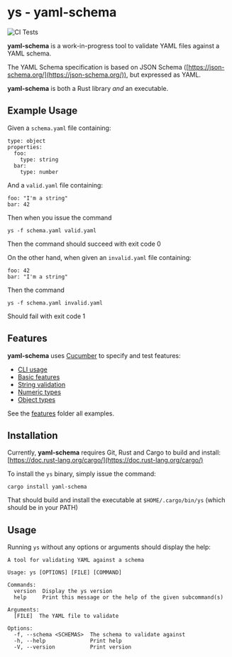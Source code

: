 # ys - yaml-schema

![CI Tests](https://github.com/aisrael/yaml-schema/actions/workflows/ci-tests.yaml/badge.svg)

**yaml-schema** is a work-in-progress tool to validate YAML files against a YAML schema.

The YAML Schema specification is based on JSON Schema ([https://json-schema.org/](https://json-schema.org/)), but expressed as YAML.

**yaml-schema** is both a Rust library _and_ an executable.

## Example Usage

Given a `schema.yaml` file containing:

```
type: object
properties:
  foo:
    type: string
  bar:
    type: number
```

And a `valid.yaml` file containing:

```
foo: "I'm a string"
bar: 42
```


Then when you issue the command

```
ys -f schema.yaml valid.yaml
```

Then the command should succeed with exit code 0

On the other hand, when given an `invalid.yaml` file containing:

```
foo: 42
bar: "I'm a string"
```

Then the command

```
ys -f schema.yaml invalid.yaml
```

Should fail with exit code 1

## Features

**yaml-schema** uses [Cucumber](https://cucumber-rs.github.io/cucumber/main/) to specify and test features:

- [CLI usage](https://github.com/aisrael/yaml-schema/blob/main/features/cli.feature)
- [Basic features](https://github.com/aisrael/yaml-schema/blob/main/features/cli.feature)
- [String validation](https://github.com/aisrael/yaml-schema/blob/main/features/validation/strings.feature)
- [Numeric types](https://github.com/aisrael/yaml-schema/blob/main/features/validation/numbers.feature)
- [Object types](https://github.com/aisrael/yaml-schema/blob/main/features/validation/objects.feature)

See the [features](https://github.com/aisrael/yaml-schema/blob/main/features/) folder all examples.

## Installation

Currently, **yaml-schema** requires Git, Rust and Cargo to build and install: [https://doc.rust-lang.org/cargo/](https://doc.rust-lang.org/cargo/)

To install the `ys` binary, simply issue the command:

```
cargo install yaml-schema
```

That should build and install the executable at `$HOME/.cargo/bin/ys` (which should be in your PATH)

## Usage

Running `ys` without any options or arguments should display the help:

```
A tool for validating YAML against a schema

Usage: ys [OPTIONS] [FILE] [COMMAND]

Commands:
  version  Display the ys version
  help     Print this message or the help of the given subcommand(s)

Arguments:
  [FILE]  The YAML file to validate

Options:
  -f, --schema <SCHEMAS>  The schema to validate against
  -h, --help              Print help
  -V, --version           Print version
```
